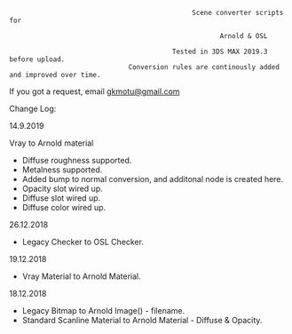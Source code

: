                           
                          
                                                  Scene converter scripts for
                                                           
                                                         Arnold & OSL

                                             Tested in 3DS MAX 2019.3 before upload.
                                  Conversion rules are continously added and improved over time.
                               
If you got a request, email gkmotu@gmail.com

Change Log:

14.9.2019

Vray to Arnold material

- Diffuse roughness supported.
- Metalness supported.
- Added bump to normal conversion, and additonal node is created here.
- Opacity slot wired up.
- Diffuse slot wired up.
- Diffuse color wired up.


26.12.2018

- Legacy Checker to OSL Checker.

19.12.2018

- Vray Material to Arnold Material.

18.12.2018

- Legacy Bitmap to Arnold Image() - filename.
- Standard Scanline Material to Arnold Material - Diffuse & Opacity.



